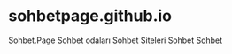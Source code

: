 # sohbetpage.github.io
Sohbet.Page Sohbet odaları Sohbet Siteleri Sohbet [Sohbet](https://sohbet.page)
